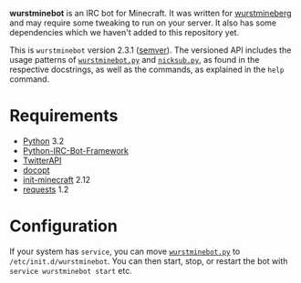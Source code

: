**wurstminebot** is an IRC bot for Minecraft. It was written for [wurstmineberg](http://wurstmineberg.de/) and may require some tweaking to run on your server. It also has some dependencies which we haven't added to this repository yet.

This is `wurstminebot` version 2.3.1 ([semver](http://semver.org/)). The versioned API includes the usage patterns of [`wurstminebot.py`](wurstminebot.py) and [`nicksub.py`](nicksub.py), as found in the respective docstrings, as well as the commands, as explained in the `help` command.

Requirements
============

*   [Python](http://python.org/) 3.2
*   [Python-IRC-Bot-Framework](https://github.com/fenhl/Python-IRC-Bot-Framework)
*   [TwitterAPI](https://github.com/geduldig/TwitterAPI)
*   [docopt](http://docopt.org/)
*   [init-minecraft](https://github.com/wurstmineberg/init-minecraft) 2.12
*   [requests](http://www.python-requests.org/) 1.2

Configuration
=============

If your system has `service`, you can move [`wurstminebot.py`](wurstminebot.py) to `/etc/init.d/wurstminebot`. You can then start, stop, or restart the bot with `service wurstminebot start` etc.

